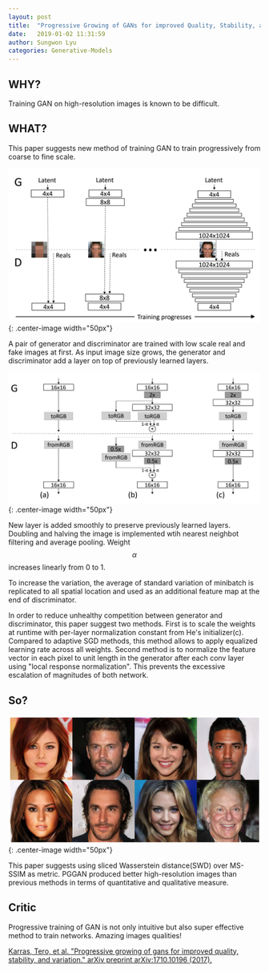 ```yaml
---
layout: post
title:  "Progressive Growing of GANs for improved Quality, Stability, and Variation"
date:   2019-01-02 11:31:59
author: Sungwon Lyu
categories: Generative-Models
---
```


## WHY? 
Training GAN on high-resolution images is known to be difficult.

## WHAT?
This paper suggests new method of training GAN to train progressively from coarse to fine scale.

![image](/assets/images/pggan1.png){: .center-image width="50px"}

A pair of generator and discriminator are trained with low scale real and fake images at first. As input image size grows, the generator and discriminator add a layer on top of previously learned layers. 

![image](/assets/images/pggan2.png){: .center-image width="50px"}

New layer is added smoothly to preserve previously learned layers. Doubling and halving the image is implemented wtih nearest neighbot filtering and average pooling. Weight $$\alpha$$ increases linearly from 0 to 1.

To increase the variation, the average of standard variation of minibatch is replicated to all spatial location and used as an additional feature map at the end of discriminator.

In order to reduce unhealthy competition between generator and discriminator, this paper suggest two methods. First is to scale the weights at runtime with per-layer normalization constant from He's initializer(c). Compared to adaptive SGD methods, this method allows to apply equalized learning rate across all weights. Second method is to normalize the feature vector in each pixel to unit length in the generator after each conv layer using "local response normalization". This prevents the excessive escalation of magnitudes of both network. 

## So?

![image](/assets/images/pggan3.png){: .center-image width="50px"}

This paper suggests using sliced Wasserstein distance(SWD) over MS-SSIM as metric. PGGAN produced better high-resolution images than previous methods in terms of quantitative and qualitative measure.

## Critic
Progressive training of GAN is not only intuitive but also super effective method to train networks. Amazing images qualities!

[Karras, Tero, et al. "Progressive growing of gans for improved quality, stability, and variation." arXiv preprint arXiv:1710.10196 (2017).](https://arxiv.org/abs/1710.10196)